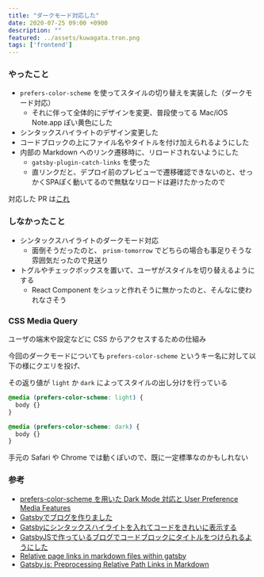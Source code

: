 ```yaml
---
title: "ダークモード対応した"
date: 2020-07-25 09:00 +0900
description: ""
featured: ../assets/kuwagata.tron.png
tags: ['frontend']
---
```


### やったこと

- `prefers-color-scheme` を使ってスタイルの切り替えを実装した（ダークモード対応）
  - それに伴って全体的にデザインを変更、普段使ってる Mac/iOS Note.app ぽい黄色にした
- シンタックスハイライトのデザイン変更した
- コードブロックの上にファイル名やタイトルを付け加えられるようにした
- 内部の Markdown へのリンク遷移時に、リロードされないようにした
  - `gatsby-plugin-catch-links` を使った
  - 直リンクだと、デプロイ前のプレビューで遷移確認できないのと、せっかくSPAぽく動いてるので無駄なリロードは避けたかったので

対応した PR は[これ](https://github.com/jarinosuke/blog.jarinosuke.com/pull/9)

### しなかったこと

- シンタックスハイライトのダークモード対応
  - 面倒そうだったのと、 `prism-tomorrow` でどちらの場合も事足りそうな雰囲気だったので見送り
- トグルやチェックボックスを置いて、ユーザがスタイルを切り替えるようにする
  - React Component をシュッと作れそうに無かったのと、そんなに使われなさそう

### CSS Media Query

ユーザの端末や設定などに CSS からアクセスするための仕組み

今回のダークモードについても `prefers-color-scheme` というキー名に対して以下の様にクエリを投げ、

その返り値が `light` か `dark` によってスタイルの出し分けを行っている

```css:title=layout.css
@media (prefers-color-scheme: light) {
  body {} 
}

@media (prefers-color-scheme: dark) {
  body {} 
}
```

手元の Safari や Chrome では動くぽいので、既に一定標準なのかもしれない

### 参考

- [prefers-color-scheme を用いた Dark Mode 対応と User Preference Media Features](https://blog.jxck.io/entries/2018-11-10/dark-mode-via-prefers-color-scheme.html)
- [Gatsbyでブログを作りました](https://blog.ebiken.dev/blog/my-new-blog/)
- [Gatsbyにシンタックスハイライトを入れてコードをきれいに表示する](https://littlebylittle.work/2020/01/gatsby-syntax-highlighting/)
- [GatsbyJSで作っているブログでコードブロックにタイトルをつけられるようにした](https://kikunantoka.com/2019/12/11--install-code-title/)
- [Relative page links in markdown files within gatsby](https://medium.com/@sgpropguide/relative-page-links-in-markdown-files-within-gatsby-1f56ce69d06c)
- [Gatsby.js: Preprocessing Relative Path Links in Markdown](https://stackoverflow.com/questions/50300574/gatsby-js-preprocessing-relative-path-links-in-markdown)